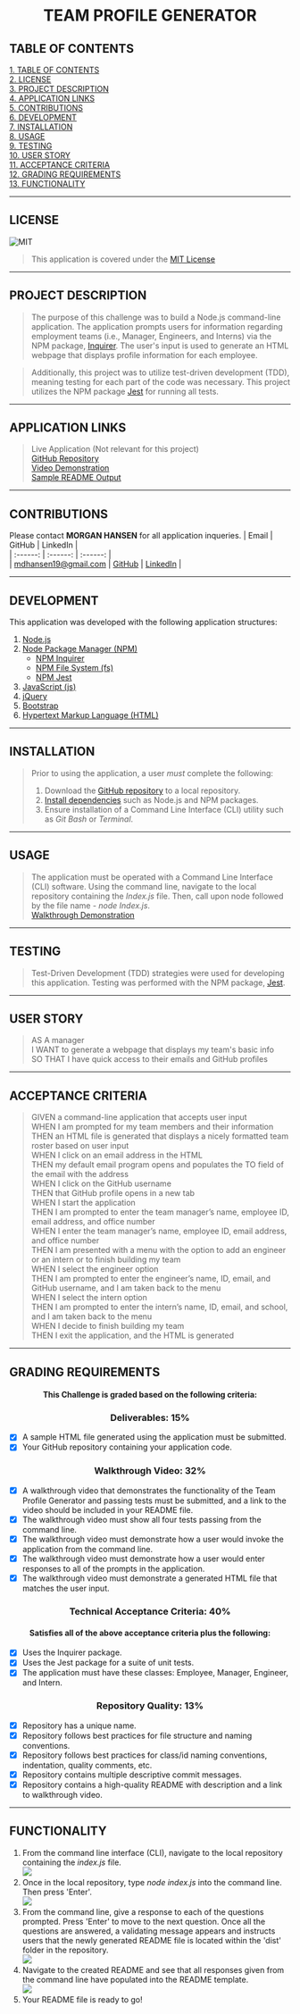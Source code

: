 # <div align="center">**TEAM PROFILE GENERATOR**</div>

## **TABLE OF CONTENTS**    
[1. TABLE OF CONTENTS](#TABLE-OF-CONTENTS)  
[2. LICENSE](#LICENSE)  
[3. PROJECT DESCRIPTION](#PROJECT-DESCRIPTION)  
[4. APPLICATION LINKS](#APPLICATION-LINKS)  
[5. CONTRIBUTIONS](#CONTRIBUTIONS)  
[6. DEVELOPMENT](#DEVELOPMENT)  
[7. INSTALLATION](#INSTALLATION)   
[8. USAGE](#USAGE)   
[9. TESTING](#TESTING)  
[10. USER STORY](#USER-STORY)  
[11. ACCEPTANCE CRITERIA](#ACCEPTANCE-CRITERIA)   
[12. GRADING REQUIREMENTS](#GRADING-REQUIREMENTS)    
[13. FUNCTIONALITY](#FUNCTIONALITY)  

---

## **LICENSE**  
![MIT](https://img.shields.io/badge/License-MIT-blue.svg)
> This application is covered under the [MIT License](https://opensource.org/licenses/MIT)    

---

## **PROJECT DESCRIPTION**
> The purpose of this challenge was to build a Node.js command-line application. The application prompts users for information regarding employment teams (i.e., Manager, Engineers, and Interns) via the NPM package, [Inquirer](https://www.npmjs.com/package/inquirer). The user's input is used to generate an HTML webpage that displays profile information for each employee.     
   
> Additionally, this project was to utilize test-driven development (TDD), meaning testing for each part of the code was necessary. This project utilizes the NPM package [Jest](https://www.npmjs.com/package/jest) for running all tests.   

---

## **APPLICATION LINKS**
> Live Application (Not relevant for this project)  
> [GitHub Repository](https://github.com/mhans19/team-profile)  
> [Video Demonstration]()  
> [Sample README Output](./dist/my-team.html)  

---

## **CONTRIBUTIONS**   
Please contact **MORGAN HANSEN** for all application inqueries.
| Email | GitHub | LinkedIn |  
| :------: | :------: |  :------: |  
| <mdhansen19@gmail.com> | [GitHub](https://github.com/mhans19?tab=repositories) |  [LinkedIn](https://www.linkedin.com/in/morgan-hansen-47235872/?challengeId=AQF6MR471a-pZgAAAXMTL5e4xLqg_LNW5yawcXgk_uUmLrzsXk5ehOnzlQuK2dOVeX4ARtJwxmcHQrQhtgL_jM96wbBzhLvmAA&submisksionId=813167e8-8027-1e16-5911-1c143c23561f) |  
  
---

## **DEVELOPMENT**  
This application was developed with the following application structures:  
1. [Node.js](https://nodejs.org/en/)  
2. [Node Package Manager (NPM)](https://www.npmjs.com/)
    + [NPM Inquirer](https://www.npmjs.com/package/inquirer)  
    + [NPM File System (fs)](https://nodejs.org/api/fs.html)  
    + [NPM Jest](https://www.npmjs.com/package/jest)
3. [JavaScript (js)](https://developer.mozilla.org/en-US/docs/Web/JavaScript)   
4. [jQuery](https://jquery.com/)   
5. [Bootstrap](https://getbootstrap.com/)
6. [Hypertext Markup Language (HTML)](https://developer.mozilla.org/en-US/docs/Web/HTML)

---

## **INSTALLATION**
> Prior to using the application, a user *must* complete the following:  
> 1. Download the [GitHub repository](https://github.com/mhans19/team-profile) to a local repository. 
> 2. [Install dependencies](#DEVELOPMENT) such as Node.js and NPM packages.  
> 3. Ensure installation of a Command Line Interface (CLI) utility such as *Git Bash* or *Terminal*.

---

## **USAGE**
> The application must be operated with a Command Line Interface (CLI) software. Using the command line, navigate to the local repository containing the *Index.js* file. Then, call upon node followed by the file name - *node Index.js*.   
[Walkthrough Demonstration]()  

---

## **TESTING**
> Test-Driven Development (TDD) strategies were used for developing this application. Testing was performed with the NPM package, [Jest](https://www.npmjs.com/package/jest).  

---

## **USER STORY**  
> AS A manager  
> I WANT to generate a webpage that displays my team's basic info  
> SO THAT I have quick access to their emails and GitHub profiles  
---

## **ACCEPTANCE CRITERIA**
> GIVEN a command-line application that accepts user input  
> WHEN I am prompted for my team members and their information  
> THEN an HTML file is generated that displays a nicely formatted team roster based on user input  
> WHEN I click on an email address in the HTML  
> THEN my default email program opens and populates the TO field of the email with the address  
> WHEN I click on the GitHub username  
> THEN that GitHub profile opens in a new tab  
> WHEN I start the application  
> THEN I am prompted to enter the team manager’s name, employee ID, email address, and office number  
> WHEN I enter the team manager’s name, employee ID, email address, and office number  
> THEN I am presented with a menu with the option to add an engineer or an intern or to finish building my team  
> WHEN I select the engineer option  
> THEN I am prompted to enter the engineer’s name, ID, email, and GitHub username, and I am taken back to the menu  
> WHEN I select the intern option  
> THEN I am prompted to enter the intern’s name, ID, email, and school, and I am taken back to the menu  
> WHEN I decide to finish building my team  
> THEN I exit the application, and the HTML is generated  

---

## **GRADING REQUIREMENTS**
#### <div align="center">This Challenge is graded based on the following criteria:</div>
### **<div align="center">Deliverables: 15%</div>**
- [x] A sample HTML file generated using the application must be submitted.
- [x] Your GitHub repository containing your application code.  

### **<div align="center">Walkthrough Video: 32%</div>**
- [x] A walkthrough video that demonstrates the functionality of the Team Profile Generator and passing tests must be submitted, and a link to the video should be included in your README file.
- [x] The walkthrough video must show all four tests passing from the command line.
- [x] The walkthrough video must demonstrate how a user would invoke the application from the command line.
- [x] The walkthrough video must demonstrate how a user would enter responses to all of the prompts in the application.
- [x] The walkthrough video must demonstrate a generated HTML file that matches the user input.

### **<div align="center">Technical Acceptance Criteria: 40%</div>**
#### <div align="center">Satisfies all of the above acceptance criteria plus the following:  </div>
- [x] Uses the Inquirer package.
- [x] Uses the Jest package for a suite of unit tests.
- [x] The application must have these classes: Employee, Manager, Engineer, and Intern.

### **<div align="center">Repository Quality: 13%</div>**
- [x] Repository has a unique name.
- [x] Repository follows best practices for file structure and naming conventions.
- [x] Repository follows best practices for class/id naming conventions, indentation, quality comments, etc.
- [x] Repository contains multiple descriptive commit messages.
- [x] Repository contains a high-quality README with description and a link to walkthrough video.

---

## **FUNCTIONALITY**
1. From the command line interface (CLI), navigate to the local repository containing the *index.js* file.  
![](/assets/images/local_repo.PNG)  
2. Once in the local repository, type *node index.js* into the command line. Then press 'Enter'.  
![](/assets/images/initiate_node.PNG)  
3. From the command line, give a response to each of the questions prompted. Press 'Enter' to move to the next question. Once all the questions are answered, a validating message appears and instructs users that the newly generated README file is located within the 'dist' folder in the repository.  
![](/assets/images/node_prompts.PNG)  
4. Navigate to the created README and see that all responses given from the command line have populated into the README template.  
![](/assets/images/readme_populated.PNG)  
5. Your README file is ready to go!  